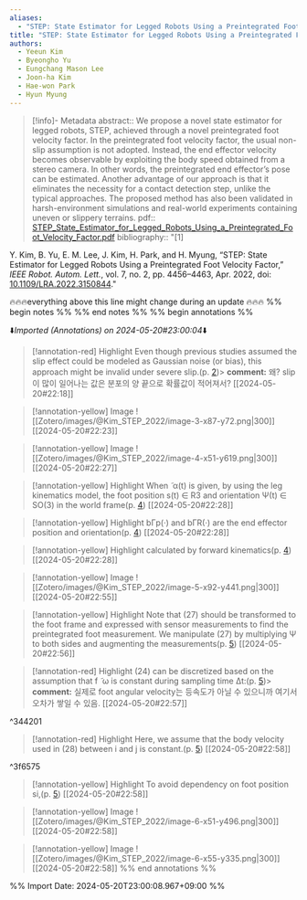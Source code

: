 ```yaml
---
aliases:
  - "STEP: State Estimator for Legged Robots Using a Preintegrated Foot Velocity Factor"
title: "STEP: State Estimator for Legged Robots Using a Preintegrated Foot Velocity Factor"
authors:
  - Yeeun Kim
  - Byeongho Yu
  - Eungchang Mason Lee
  - Joon-ha Kim
  - Hae-won Park
  - Hyun Myung
---
```



> [!info]- Metadata
> abstract:: We propose a novel state estimator for legged robots, STEP, achieved through a novel preintegrated foot velocity factor. In the preintegrated foot velocity factor, the usual non-slip assumption is not adopted. Instead, the end effector velocity becomes observable by exploiting the body speed obtained from a stereo camera. In other words, the preintegrated end effector’s pose can be estimated. Another advantage of our approach is that it eliminates the necessity for a contact detection step, unlike the typical approaches. The proposed method has also been validated in harsh-environment simulations and real-world experiments containing uneven or slippery terrains.
> pdf:: [STEP_State_Estimator_for_Legged_Robots_Using_a_Preintegrated_Foot_Velocity_Factor.pdf](zotero://select/library/items/V2M9YNV7)
> bibliography:: "[1]

Y. Kim, B. Yu, E. M. Lee, J. Kim, H. Park, and H. Myung, “STEP: State Estimator for Legged Robots Using a Preintegrated Foot Velocity Factor,” _IEEE Robot. Autom. Lett._, vol. 7, no. 2, pp. 4456–4463, Apr. 2022, doi: [10.1109/LRA.2022.3150844](https://doi.org/10.1109/LRA.2022.3150844)."


🔥🔥🔥everything above this line might change during an update 🔥🔥🔥
%% begin notes %%
%% end notes %% 
%% begin annotations %%
 
 
⬇️*Imported (Annotations) on 2024-05-20#23:00:04*⬇️



> [!annotation-red] Highlight
>Even though previous studies assumed the slip effect could be modeled as Gaussian noise (or bias), this approach might be invalid under severe slip.(p. [2](zotero://open-pdf/library/items/V2M9YNV7?page=2&annotation=T3DR88EJ))>
> **comment:**
> 왜? slip이 많이 일어나는 값은 분포의 양 끝으로 확률값이 적어져서?
> [[2024-05-20#22:18]]



> [!annotation-yellow] Image
> ![[Zotero/images/@Kim_STEP_2022/image-3-x87-y72.png|300]]
> [[2024-05-20#22:23]]



> [!annotation-yellow] Image
> ![[Zotero/images/@Kim_STEP_2022/image-4-x51-y619.png|300]]
> [[2024-05-20#22:27]]



> [!annotation-yellow] Highlight
>When  ̃ α(t) is given, by using the leg kinematics model, the foot position s(t) ∈ R3 and orientation Ψ(t) ∈ SO(3) in the world frame(p. [4](zotero://open-pdf/library/items/V2M9YNV7?page=4&annotation=NA7X7LTG))
> [[2024-05-20#22:28]]



> [!annotation-yellow] Highlight
>bΓp(·) and bΓR(·) are the end effector position and orientation(p. [4](zotero://open-pdf/library/items/V2M9YNV7?page=4&annotation=L6JFNRKE))
> [[2024-05-20#22:28]]



> [!annotation-yellow] Highlight
>calculated by forward kinematics(p. [4](zotero://open-pdf/library/items/V2M9YNV7?page=4&annotation=CE4UG3EI))
> [[2024-05-20#22:28]]



> [!annotation-yellow] Image
> ![[Zotero/images/@Kim_STEP_2022/image-5-x92-y441.png|300]]
> [[2024-05-20#22:55]]



> [!annotation-yellow] Highlight
>Note that (27) should be transformed to the foot frame and expressed with sensor measurements to find the preintegrated foot measurement. We manipulate (27) by multiplying Ψ  to both sides and augmenting the measurements(p. [5](zotero://open-pdf/library/items/V2M9YNV7?page=5&annotation=Y7FSG62W))
> [[2024-05-20#22:56]]



> [!annotation-red] Highlight
>(24) can be discretized based on the assumption that f  ̃ ω is constant during sampling time Δt:(p. [5](zotero://open-pdf/library/items/V2M9YNV7?page=5&annotation=MS9XXLBT))>
> **comment:**
> 실제로 foot angular velocity는 등속도가 아닐 수 있으니까 여기서 오차가 쌓일 수 있음.
> [[2024-05-20#22:57]]

^344201



> [!annotation-red] Highlight
>Here, we assume that the body velocity used in (28) between i and j is constant.(p. [5](zotero://open-pdf/library/items/V2M9YNV7?page=5&annotation=WC72CRSS))
> [[2024-05-20#22:58]]

^3f6575



> [!annotation-yellow] Highlight
>To avoid dependency on foot position si,(p. [5](zotero://open-pdf/library/items/V2M9YNV7?page=5&annotation=NH6C7YJS))
> [[2024-05-20#22:58]]



> [!annotation-yellow] Image
> ![[Zotero/images/@Kim_STEP_2022/image-6-x51-y496.png|300]]
> [[2024-05-20#22:58]]



> [!annotation-yellow] Image
> ![[Zotero/images/@Kim_STEP_2022/image-6-x55-y335.png|300]]
> [[2024-05-20#22:58]]
%% end annotations %%

%% Import Date: 2024-05-20T23:00:08.967+09:00 %%
